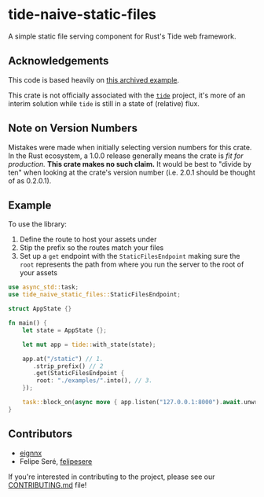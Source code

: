 # tide-naive-static-files

A simple static file serving component for Rust's Tide web framework.

## Acknowledgements

This code is based heavily on [this archived example](https://github.com/http-rs/tide/blob/4aec5fe2bb6b8202f7ae48e416eeb37345cf029f/backup/examples/staticfile.rs).

This crate is not officially associated with the [`tide`](https://github.com/http-rs/tide) project, it's more of an interim solution while `tide` is still in a state of (relative) flux.

## Note on Version Numbers

Mistakes were made when initially selecting version numbers for this crate. In the Rust ecosystem, a 1.0.0 release generally means the crate is _fit for production._ **This crate makes no such claim.** It would be best to "divide by ten" when looking at the crate's version number (i.e. 2.0.1 should be thought of as 0.2.0.1).

## Example

To use the library:

1. Define the route to host your assets under
2. Stip the prefix so the routes match your files
3. Set up a `get` endpoint with the `StaticFilesEndpoint` making sure the `root` represents the path from where you run the server to the root of your assets

```rust
use async_std::task;
use tide_naive_static_files::StaticFilesEndpoint;

struct AppState {}

fn main() {
    let state = AppState {};

    let mut app = tide::with_state(state);

    app.at("/static") // 1.
       .strip_prefix() // 2
       .get(StaticFilesEndpoint {
        root: "./examples/".into(), // 3.
    });

    task::block_on(async move { app.listen("127.0.0.1:8000").await.unwrap() });
}
```

## Contributors

- [eignnx](https://github.com/eignnx)
- Felipe Seré, [felipesere](https://github.com/felipesere)

If you're interested in contributing to the project, please see our [CONTRIBUTING.md](https://github.com/eignnx/tide-naive-static-files/blob/master/CONTRIBUTING.md) file!
